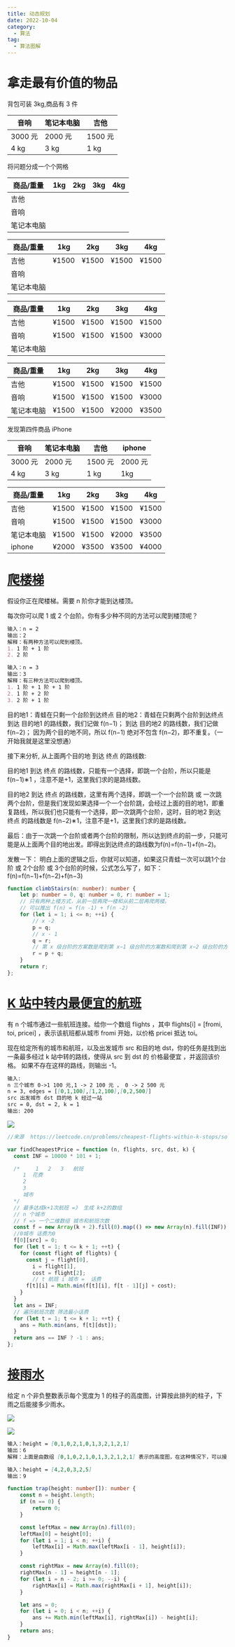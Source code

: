 ```yaml
---
title: 动态规划
date: 2022-10-04
category:
  - 算法
tag:
  - 算法图解
---
```


# 拿走最有价值的物品

背包可装 3kg,商品有 3 件

| 音响    | 笔记本电脑 | 吉他    |
| ------- | ---------- | ------- |
| 3000 元 | 2000 元    | 1500 元 |
| 4 kg    | 3 kg       | 1 kg    |

将问题分成一个个网格

| 商品/重量  | 1kg | 2kg | 3kg | 4kg |
| ---------- | --- | --- | --- | --- |
| 吉他       |     |     |     |     |
| 音响       |     |     |     |     |
| 笔记本电脑 |     |     |     |     |

| 商品/重量  | 1kg   | 2kg   | 3kg   | 4kg   |
| ---------- | ----- | ----- | ----- | ----- |
| 吉他       | ¥1500 | ¥1500 | ¥1500 | ¥1500 |
| 音响       |       |       |       |       |
| 笔记本电脑 |       |       |       |       |

| 商品/重量  | 1kg   | 2kg   | 3kg   | 4kg   |
| ---------- | ----- | ----- | ----- | ----- |
| 吉他       | ¥1500 | ¥1500 | ¥1500 | ¥1500 |
| 音响       | ¥1500 | ¥1500 | ¥1500 | ¥3000 |
| 笔记本电脑 |       |       |       |       |

| 商品/重量  | 1kg   | 2kg   | 3kg   | 4kg   |
| ---------- | ----- | ----- | ----- | ----- |
| 吉他       | ¥1500 | ¥1500 | ¥1500 | ¥1500 |
| 音响       | ¥1500 | ¥1500 | ¥1500 | ¥3000 |
| 笔记本电脑 | ¥1500 | ¥1500 | ¥2000 | ¥3500 |

发现第四件商品 iPhone

| 音响 | 笔记本电脑 | 吉他 | iphone|
| ------- | ---------- | ------- |--|
| 3000 元 | 2000 元 | 1500 元 | 2000 元|
| 4 kg | 3 kg | 1 kg | 1kg|

| 商品/重量  | 1kg   | 2kg   | 3kg   | 4kg   |
| ---------- | ----- | ----- | ----- | ----- |
| 吉他       | ¥1500 | ¥1500 | ¥1500 | ¥1500 |
| 音响       | ¥1500 | ¥1500 | ¥1500 | ¥3000 |
| 笔记本电脑 | ¥1500 | ¥1500 | ¥2000 | ¥3500 |
| iphone     | ¥2000 | ¥3500 | ¥3500 | ¥4000 |

# [爬楼梯](https://leetcode.cn/problems/climbing-stairs/description/?envType=problem-list-v2&envId=dynamic-programming)

假设你正在爬楼梯。需要 n 阶你才能到达楼顶。

每次你可以爬 1 或 2 个台阶。你有多少种不同的方法可以爬到楼顶呢？

```md
输入：n = 2
输出：2
解释：有两种方法可以爬到楼顶。
1. 1 阶 + 1 阶
2. 2 阶

输入：n = 3
输出：3
解释：有三种方法可以爬到楼顶。
1. 1 阶 + 1 阶 + 1 阶
2. 1 阶 + 2 阶
3. 2 阶 + 1 阶

```

目的地1：青蛙在只剩一个台阶到达终点
目的地2：青蛙在只剩两个台阶到达终点
到达 目的地1 的路线数，我们记做 f(n−1)；
到达 目的地2 的路线数，我们记做 f(n−2)；
因为两个目的地不同，所以 f(n−1) 绝对不包含 f(n−2)，即不重复。（一开始我就是这里没想通）

接下来分析, 从上面两个目的地 到达 终点 的路线数:

目的地1 到达 终点 的路线数，只能有一个选择，即跳一个台阶，所以只能是 f(n−1)∗1 ，注意不是+1，这里我们求的是路线数。

目的地2 到达 终点 的路线数，这里有两个选择，即跳一个一个台阶跳 或 一次跳两个台阶，但是我们发现如果选择一个一个台阶跳，会经过上面的目的地1，即重复路线，所以我们也只能有一个选择，即一次跳两个台阶，这时，目的地2 到达 终点 的路线数是 f(n−2)∗1，注意不是+1，这里我们求的是路线数。

最后：由于一次跳一个台阶或者两个台阶的限制，所以达到终点的前一步，只能可能是从上面两个目的地出发。即得出到达终点的路线数为f(n)=f(n−1)+f(n−2)。

发散一下：
明白上面的逻辑之后，你就可以知道，如果这只青蛙一次可以跳1个台阶 或 2个台阶 或 3个台阶的时候，公式怎么写了，如下： f(n)=f(n−1)+f(n−2)+f(n−3)

```ts
function climbStairs(n: number): number {
    let p: number = 0, q: number = 0, r: number = 1;
    // 只有两种上楼方式，从前一层再爬一楼和从前二层再爬两楼。
    // 可以推出 f(n) = f(n -1) + f(n -2)
    for (let i = 1; i <= n; ++i) {
        // x -2
        p = q;
        // x - 1 
        q = r; 
        // 第 x 级台阶的方案数是爬到第 x−1 级台阶的方案数和爬到第 x−2 级台阶的方案数的和。
        r = p + q;
    }
    return r;
};
```

# [K 站中转内最便宜的航班](https://leetcode.cn/problems/cheapest-flights-within-k-stops/)

有 n 个城市通过一些航班连接。给你一个数组 flights ，其中 flights[i] = [fromi, toi, pricei] ，表示该航班都从城市 fromi 开始，以价格 pricei 抵达 toi。

现在给定所有的城市和航班，以及出发城市 src 和目的地 dst，你的任务是找到出一条最多经过 k 站中转的路线，使得从 src 到 dst 的 价格最便宜 ，并返回该价格。 如果不存在这样的路线，则输出 -1。

```md
输入:
n 三个城市 0->1 100 元,1 -> 2 100 元 ， 0 -> 2 500 元
n = 3, edges = [[0,1,100],[1,2,100],[0,2,500]]
src 出发城市 dst 目的地 k 经过一站
src = 0, dst = 2, k = 1
输出: 200
```

![](./images/168012340-11-22-16-43-01.png)

```js
//来源  https://leetcode.cn/problems/cheapest-flights-within-k-stops/solutions/954402/k-zhan-zhong-zhuan-nei-zui-bian-yi-de-ha-abzi/

var findCheapestPrice = function (n, flights, src, dst, k) {
  const INF = 10000 * 101 + 1;

  /*     1   2   3   航班
     1  花费
     2
     3
     城市
  */
  // 最多达成k+1次航班 =》 生成 k+2的数组
  // n 个城市
  // f => 一个二维数组 城市和航班次数
  const f = new Array(k + 2).fill(0).map(() => new Array(n).fill(INF));
  //0城市 话费为0 
  f[0][src] = 0;
  for (let t = 1; t <= k + 1; ++t) {
    for (const flight of flights) {
      const j = flight[0],
        i = flight[1],
        cost = flight[2];
        // t 航班 i 城市 =  话费
      f[t][i] = Math.min(f[t][i], f[t - 1][j] + cost);
    }
  }
  let ans = INF;
  // 遍历航班次数 筛选最小话费
  for (let t = 1; t <= k + 1; ++t) {
    ans = Math.min(ans, f[t][dst]);
  }
  return ans == INF ? -1 : ans;
};
```

# [接雨水](https://leetcode.cn/problems/trapping-rain-water/description/?envType=problem-list-v2&envId=dynamic-programming)

给定 n 个非负整数表示每个宽度为 1 的柱子的高度图，计算按此排列的柱子，下雨之后能接多少雨水。

![](./images/double_pointer/0407071739096838889.png)

![](./images/dynamic-programming/0407071739098110609.png)

```md
输入：height = [0,1,0,2,1,0,1,3,2,1,2,1]
输出：6
解释：上面是由数组 [0,1,0,2,1,0,1,3,2,1,2,1] 表示的高度图，在这种情况下，可以接 6 个单位的雨水（蓝色部分表示雨水）。 

输入：height = [4,2,0,3,2,5]
输出：9
```

```ts
function trap(height: number[]): number {
    const n = height.length;
    if (n == 0) {
        return 0;
    }

    const leftMax = new Array(n).fill(0);
    leftMax[0] = height[0];
    for (let i = 1; i < n; ++i) {
        leftMax[i] = Math.max(leftMax[i - 1], height[i]);
    }

    const rightMax = new Array(n).fill(0);
    rightMax[n - 1] = height[n - 1];
    for (let i = n - 2; i >= 0; --i) {
        rightMax[i] = Math.max(rightMax[i + 1], height[i]);
    }

    let ans = 0;
    for (let i = 0; i < n; ++i) {
        ans += Math.min(leftMax[i], rightMax[i]) - height[i];
    }
    return ans;
}
```
